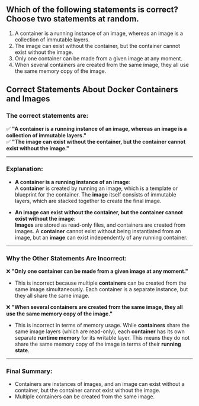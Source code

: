 ## Which of the following statements is correct? Choose two statements at random. 
1. A container is a running instance of an image, whereas an image is a collection of immutable layers. 
2. The image can exist without the container, but the container cannot exist without the image. 
3. Only one container can be made from a given image at any moment. 
4. When several containers are created from the same image, they all use the same memory copy of the image.

## Correct Statements About Docker Containers and Images

### The correct statements are:

✅ **"A container is a running instance of an image, whereas an image is a collection of immutable layers."**  
✅ **"The image can exist without the container, but the container cannot exist without the image."**  

---

### Explanation:
- **A container is a running instance of an image**:  
  A **container** is created by running an image, which is a template or blueprint for the container. The **image** itself consists of immutable layers, which are stacked together to create the final image.

- **An image can exist without the container, but the container cannot exist without the image**:  
  **Images** are stored as read-only files, and containers are created from images. A **container** cannot exist without being instantiated from an image, but an **image** can exist independently of any running container.

---

### Why the Other Statements Are Incorrect:

❌ **"Only one container can be made from a given image at any moment."**  
   - This is incorrect because multiple **containers** can be created from the same image simultaneously. Each container is a separate instance, but they all share the same image.

❌ **"When several containers are created from the same image, they all use the same memory copy of the image."**  
   - This is incorrect in terms of memory usage. While **containers** share the same image layers (which are read-only), each **container** has its own separate **runtime memory** for its writable layer. This means they do not share the same memory copy of the image in terms of their **running state**.

---

### Final Summary:
- Containers are instances of images, and an image can exist without a container, but the container cannot exist without the image.  
- Multiple containers can be created from the same image.
